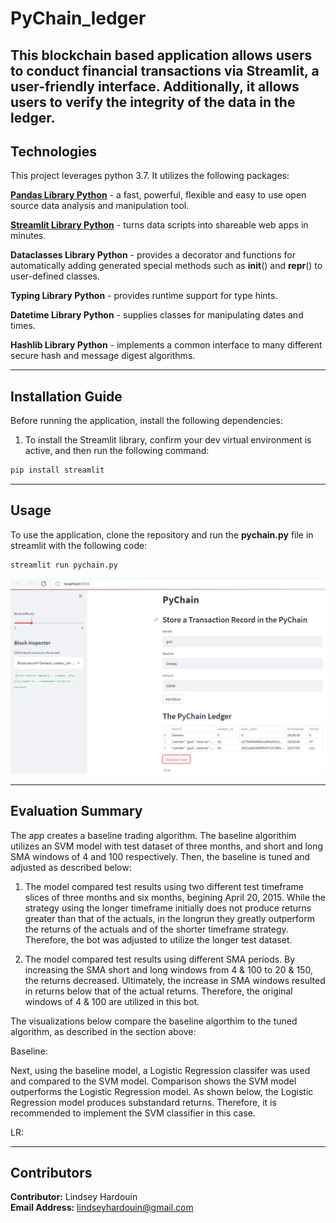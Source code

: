 # PyChain_ledger

This blockchain based application allows users to conduct financial transactions via Streamlit, a user-friendly interface. Additionally, it allows users to verify the integrity of the data in the ledger.
---

## Technologies

This project leverages python 3.7. It utilizes the following packages:

**[Pandas Library Python](https://pandas.pydata.org/)** - a fast, powerful, flexible and easy to use open source data analysis and manipulation tool.<br>

**[Streamlit Library Python](https://streamlit.io/)** -  turns data scripts into shareable web apps in minutes.<br>

**Dataclasses Library Python** - provides a decorator and functions for automatically adding generated special methods such as __init__() and __repr__() to user-defined classes. <br>

**Typing Library Python** - provides runtime support for type hints. <br>

**Datetime Library Python** - supplies classes for manipulating dates and times.<br>

**Hashlib Library Python** - implements a common interface to many different secure hash and message digest algorithms.<br>


---

## Installation Guide

Before running the application, install the following dependencies:

1) To install the Streamlit library, confirm your dev virtual environment is active, and then run the following command:

```python
pip install streamlit
```

---

## Usage

To use the application, clone the repository and run the **pychain.py** file in streamlit with the following code:

```python
streamlit run pychain.py
```

![Streamlit Interface](images/st.PNG)


---

## Evaluation Summary

The app creates a baseline trading algorithm. The baseline algorithim utilizes an SVM model with test dataset of three months, and short and long SMA windows of 4 and 100 respectively. Then, the baseline is tuned and adjusted as described below:

   1. The model compared test results using two different test timeframe slices of three months and six months, begining April 20, 2015. While the strategy using the longer timeframe initially does not produce returns greater than that of the actuals, in the longrun they greatly outperform the returns of the actuals and of the shorter timeframe strategy. Therefore, the bot was adjusted to utilize the longer test dataset.

   2. The model compared test results using different SMA periods. By increasing the SMA short and long windows from 4 & 100 to 20 & 150, the returns decreased. Ultimately, the increase in SMA windows resulted in returns below that of the actual returns. Therefore, the original windows of 4 & 100 are utilized in this bot. 

   The visualizations below compare the baseline algorthim to the tuned algorithm, as described in the section above:

   Baseline:

  
   
Next, using the baseline model, a Logistic Regression classifer was used and compared to the SVM model. Comparison shows the SVM model outperforms the Logistic Regression model. As shown below, the Logistic Regression model produces substandard returns. Therefore, it is recommended to implement the SVM classifier in this case.

   LR:

  
---

 
## Contributors

**Contributor:** Lindsey Hardouin<br>
**Email Address:** lindseyhardouin@gmail.com<br>